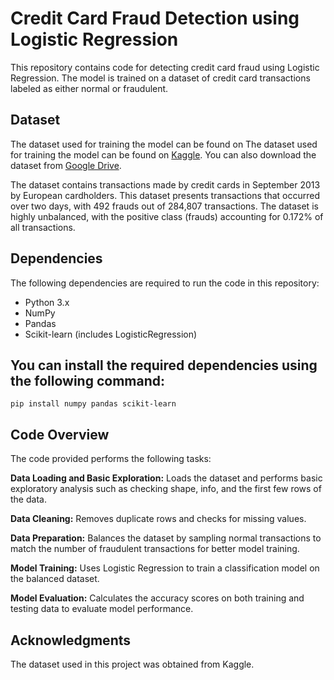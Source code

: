 # Credit Card Fraud Detection using Logistic Regression
This repository contains code for detecting credit card fraud using Logistic Regression. The model is trained on a dataset of credit card transactions labeled as either normal or fraudulent.

## Dataset
The dataset used for training the model can be found on 
The dataset used for training the model can be found on [Kaggle](https://www.kaggle.com/datasets/mlg-ulb/creditcardfraud). You can also download the dataset from [Google Drive](https://drive.google.com/drive/folders/1diUJkWRHweV2FJvDIq-q23xfcYzQ-Ixn?usp=drive_link).

The dataset contains transactions made by credit cards in September 2013 by European cardholders. This dataset presents transactions that occurred over two days, with 492 frauds out of 284,807 transactions. The dataset is highly unbalanced, with the positive class (frauds) accounting for 0.172% of all transactions.

## Dependencies
The following dependencies are required to run the code in this repository:
- Python 3.x
- NumPy
- Pandas
- Scikit-learn (includes LogisticRegression)

## You can install the required dependencies using the following command:
``` pip install numpy pandas scikit-learn ```

## Code Overview
The code provided performs the following tasks:

**Data Loading and Basic Exploration:** Loads the dataset and performs basic exploratory analysis such as checking shape, info, and the first few rows of the data.

**Data Cleaning:** Removes duplicate rows and checks for missing values.

**Data Preparation:** Balances the dataset by sampling normal transactions to match the number of fraudulent transactions for better model training.

**Model Training:** Uses Logistic Regression to train a classification model on the balanced dataset.

**Model Evaluation:** Calculates the accuracy scores on both training and testing data to evaluate model performance.

## Acknowledgments
The dataset used in this project was obtained from Kaggle.
